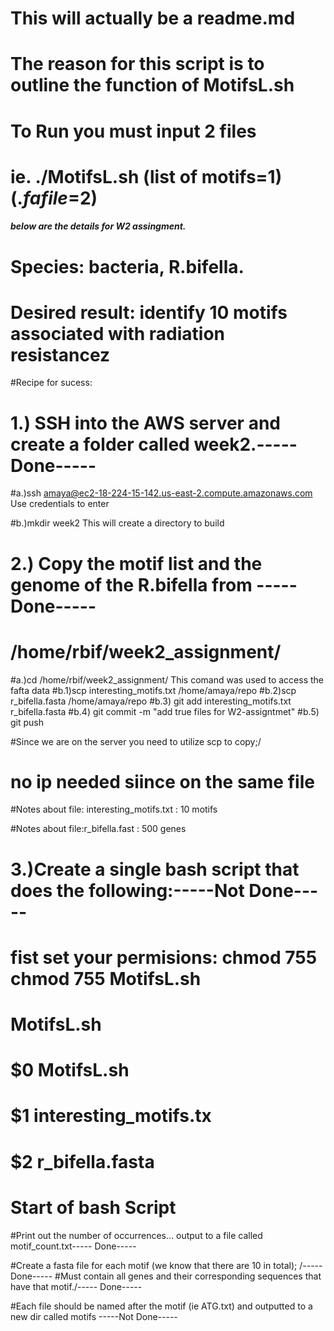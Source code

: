 # This will actually be a readme.md


# The reason for this script is to outline the function of MotifsL.sh

# To Run you must input 2 files

# ie.     ./MotifsL.sh (list of motifs=$1) (.fa file=$2)



##### below are the details for W2 assingment. ####
# Species: bacteria, R.bifella.
# Desired result: identify 10 motifs associated with radiation resistancez



#Recipe for sucess:


# 1.) SSH into the AWS server and create a folder called week2.----- Done-----

#a.)ssh amaya@ec2-18-224-15-142.us-east-2.compute.amazonaws.com       Use credentials to enter

#b.)mkdir week2                                                       This will create a directory to build 




# 2.) Copy the motif list and the genome of the R.bifella from ----- Done-----
#      /home/rbif/week2_assignment/

#a.)cd /home/rbif/week2_assignment/              This comand was used to access the fafta data
#b.1)scp interesting_motifs.txt /home/amaya/repo
#b.2)scp r_bifella.fasta /home/amaya/repo
#b.3) git add interesting_motifs.txt r_bifella.fasta
#b.4) git commit -m "add true files for W2-assigntmet"
#b.5) git push


#Since we are on the server you need to utilize scp to copy;/
#                                        no ip needed siince on the same file


#Notes about file: interesting_motifs.txt : 10 motifs



#Notes about file:r_bifella.fast    : 500 genes









# 3.)Create a single bash script that does the following:-----Not Done-----

# fist set your permisions: chmod 755 chmod 755 MotifsL.sh
# MotifsL.sh 
  # $0 MotifsL.sh
  # $1 interesting_motifs.tx
  # $2 r_bifella.fasta


# Start of bash Script

#Print out the number of occurrences... output to a file called motif_count.txt----- Done-----

#Create a fasta file for each motif (we know that there are 10 in total); /----- Done-----
#Must contain all genes and their corresponding sequences that have that motif./----- Done-----

#Each file should be named after the motif (ie ATG.txt) and outputted to a new dir called motifs -----Not Done-----
